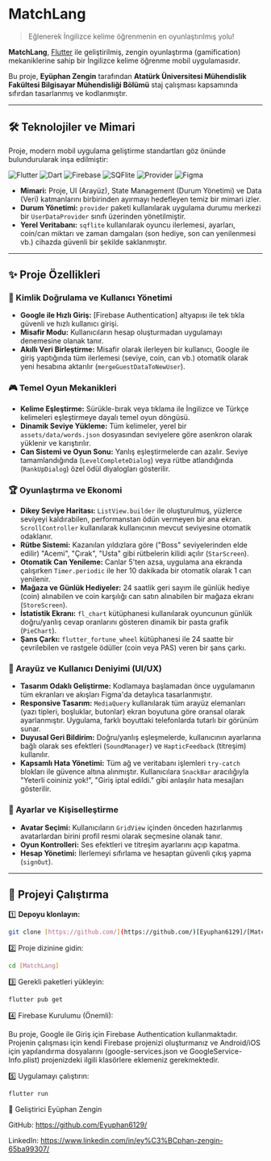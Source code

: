 # MatchLang

> Eğlenerek İngilizce kelime öğrenmenin en oyunlaştırılmış yolu!

**MatchLang**, [Flutter](https://flutter.dev) ile geliştirilmiş, zengin oyunlaştırma (gamification) mekaniklerine sahip bir İngilizce kelime öğrenme mobil uygulamasıdır.

Bu proje, **Eyüphan Zengin** tarafından **Atatürk Üniversitesi Mühendislik Fakültesi Bilgisayar Mühendisliği Bölümü** staj çalışması kapsamında sıfırdan tasarlanmış ve kodlanmıştır.


---

## 🛠️ Teknolojiler ve Mimari

Proje, modern mobil uygulama geliştirme standartları göz önünde bulundurularak inşa edilmiştir:

![Flutter](https://img.shields.io/badge/Flutter-%2302569B.svg?style=for-the-badge&logo=Flutter&logoColor=white)
![Dart](https://img.shields.io/badge/Dart-%230175C2.svg?style=for-the-badge&logo=Dart&logoColor=white)
![Firebase](https://img.shields.io/badge/Firebase-Auth-%23FFCA28.svg?style=for-the-badge&logo=Firebase&logoColor=black)
![SQFlite](https://img.shields.io/badge/SQFlite-Local_DB-blue.svg?style=for-the-badge)
![Provider](https://img.shields.io/badge/Provider-State_Management-blue.svg?style=for-the-badge)
![Figma](https://img.shields.io/badge/Figma-%23F24E1E.svg?style=for-the-badge&logo=Figma&logoColor=white)

* **Mimari:** Proje, UI (Arayüz), State Management (Durum Yönetimi) ve Data (Veri) katmanlarını birbirinden ayırmayı hedefleyen temiz bir mimari izler.
* **Durum Yönetimi:** `provider` paketi kullanılarak uygulama durumu merkezi bir `UserDataProvider` sınıfı üzerinden yönetilmiştir.
* **Yerel Veritabanı:** `sqflite` kullanılarak oyuncu ilerlemesi, ayarları, coin/can miktarı ve zaman damgaları (son hediye, son can yenilenmesi vb.) cihazda güvenli bir şekilde saklanmıştır.

---

## ✨ Proje Özellikleri

### 🔐 Kimlik Doğrulama ve Kullanıcı Yönetimi

* **Google ile Hızlı Giriş:** [Firebase Authentication] altyapısı ile tek tıkla güvenli ve hızlı kullanıcı girişi.
* **Misafir Modu:** Kullanıcıların hesap oluşturmadan uygulamayı denemesine olanak tanır.
* **Akıllı Veri Birleştirme:** Misafir olarak ilerleyen bir kullanıcı, Google ile giriş yaptığında tüm ilerlemesi (seviye, coin, can vb.) otomatik olarak yeni hesabına aktarılır (`mergeGuestDataToNewUser`).

### 🎮 Temel Oyun Mekanikleri

* **Kelime Eşleştirme:** Sürükle-bırak veya tıklama ile İngilizce ve Türkçe kelimeleri eşleştirmeye dayalı temel oyun döngüsü.
* **Dinamik Seviye Yükleme:** Tüm kelimeler, yerel bir `assets/data/words.json` dosyasından seviyelere göre asenkron olarak yüklenir ve karıştırılır.
* **Can Sistemi ve Oyun Sonu:** Yanlış eşleştirmelerde can azalır. Seviye tamamlandığında (`LevelCompleteDialog`) veya rütbe atlandığında (`RankUpDialog`) özel ödül diyalogları gösterilir.

### 🏆 Oyunlaştırma ve Ekonomi

* **Dikey Seviye Haritası:** `ListView.builder` ile oluşturulmuş, yüzlerce seviyeyi kaldırabilen, performanstan ödün vermeyen bir ana ekran. `ScrollController` kullanılarak kullanıcının mevcut seviyesine otomatik odaklanır.
* **Rütbe Sistemi:** Kazanılan yıldızlara göre ("Boss" seviyelerinden elde edilir) "Acemi", "Çırak", "Usta" gibi rütbelerin kilidi açılır (`StarScreen`).
* **Otomatik Can Yenileme:** Canlar 5'ten azsa, uygulama ana ekranda çalışırken `Timer.periodic` ile her 10 dakikada bir otomatik olarak 1 can yenilenir.
* **Mağaza ve Günlük Hediyeler:** 24 saatlik geri sayım ile günlük hediye (coin) alınabilen ve coin karşılığı can satın alınabilen bir mağaza ekranı (`StoreScreen`).
* **İstatistik Ekranı:** `fl_chart` kütüphanesi kullanılarak oyuncunun günlük doğru/yanlış cevap oranlarını gösteren dinamik bir pasta grafik (`PieChart`).
* **Şans Çarkı:** `flutter_fortune_wheel` kütüphanesi ile 24 saatte bir çevrilebilen ve rastgele ödüller (coin veya PAS) veren bir şans çarkı.

### 🎨 Arayüz ve Kullanıcı Deniyimi (UI/UX)

* **Tasarım Odaklı Geliştirme:** Kodlamaya başlamadan önce uygulamanın tüm ekranları ve akışları Figma'da detaylıca tasarlanmıştır.
* **Responsive Tasarım:** `MediaQuery` kullanılarak tüm arayüz elemanları (yazı tipleri, boşluklar, butonlar) ekran boyutuna göre oransal olarak ayarlanmıştır. Uygulama, farklı boyuttaki telefonlarda tutarlı bir görünüm sunar.
* **Duyusal Geri Bildirim:** Doğru/yanlış eşleşmelerde, kullanıcının ayarlarına bağlı olarak ses efektleri (`SoundManager`) ve `HapticFeedback` (titreşim) kullanılır.
* **Kapsamlı Hata Yönetimi:** Tüm ağ ve veritabanı işlemleri `try-catch` blokları ile güvence altına alınmıştır. Kullanıcılara `SnackBar` aracılığıyla "Yeterli coininiz yok!", "Giriş iptal edildi." gibi anlaşılır hata mesajları gösterilir.

### 🔧 Ayarlar ve Kişiselleştirme

* **Avatar Seçimi:** Kullanıcıların `GridView` içinden önceden hazırlanmış avatarlardan birini profil resmi olarak seçmesine olanak tanır.
* **Oyun Kontrolleri:** Ses efektleri ve titreşim ayarlarını açıp kapatma.
* **Hesap Yönetimi:** İlerlemeyi sıfırlama ve hesaptan güvenli çıkış yapma (`signOut`).

---

## 🚀 Projeyi Çalıştırma

1️⃣ **Depoyu klonlayın:**
```sh
git clone [https://github.com/](https://github.com/)[Eyuphan6129]/[MatchLang].git
```
2️⃣ Proje dizinine gidin:
```sh
cd [MatchLang]
```
3️⃣ Gerekli paketleri yükleyin:
```sh
flutter pub get
```
4️⃣ Firebase Kurulumu (Önemli):

Bu proje, Google ile Giriş için Firebase Authentication kullanmaktadır. Projenin çalışması için kendi Firebase projenizi oluşturmanız ve Android/iOS için yapılandırma dosyalarını (google-services.json ve GoogleService-Info.plist) projenizdeki ilgili klasörlere eklemeniz gerekmektedir.

5️⃣ Uygulamayı çalıştırın:
```sh
flutter run
```
👤 Geliştirici
Eyüphan Zengin

GitHub: https://github.com/Eyuphan6129/

LinkedIn: https://www.linkedin.com/in/ey%C3%BCphan-zengin-65ba99307/

